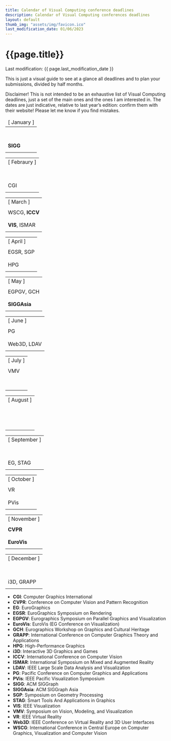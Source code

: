 ```yaml
---
title: Calendar of Visual Computing conference deadlines
description: Calendar of Visual Computing conferences deadlines
layout: default
thumb_img: "assets/img/favicon.ico"
last_modification_date: 01/06/2023
---
```


# {{page.title}}

<span class="badge bg-danger">Last modification: {{ page.last_modification_date }} </span>

This is just a visual guide to see at a glance all deadlines and to plan your submissions, divided by half months.

<span class="badge bg-info">Disclaimer!</span> This is not intended to be an exhaustive list of Visual Computing deadlines, just a set of the main ones and the ones I am interested in. The dates are just indicative, relative to last year’s edition: confirm them with their website! Please let me know if you find mistakes.

<div class="grid rounded m-5">
<div class="row">
	<div class="col-md-3 border p-0">
	<table class="table table-dark">
		<thead class="thead-light"><tr><td class="text-warning text-center">[ January ]</td></tr></thead>
		<tr><td style="height: 40px;"></td></tr>
		<tr><td style="height: 40px;"><b>SIGG</b></td></tr>
	</table>
	</div>
	<div class="col-md-3 border">
	<table class="table table-dark">
		<tr><td class="text-warning text-center">[ Febraury ]</td></tr>
		<tr><td style="height: 40px;"></td></tr>
		<tr><td style="height: 40px;">CGI</td></tr>
	</table>
	</div>
	<div class="col-md-3 border">
	<table class="table table-dark">
		<tr><td class="text-warning text-center">[ March ]</td></tr>
		<tr><td style="height: 40px;">WSCG, <b>ICCV</b></td></tr>
		<tr><td style="height: 40px;"><b>VIS</b>, ISMAR</td></tr>
	</table>
	</div>
	<div class="col-md-3 border">
	<table class="table table-dark">
		<tr><td class="text-warning text-center">[ April ]</td></tr>
		<tr><td style="height: 40px;">EGSR, SGP</td></tr>
		<tr><td style="height: 40px;">HPG</td></tr>
	</table>
	</div>
</div>

<div class="row">
	<div class="col-md-3 border">
	<table class="table table-dark">
		<tr><td class="text-warning text-center">[ May ]</td></tr>
		<tr><td style="height: 40px;">EGPGV, GCH</td></tr>
		<tr><td style="height: 40px;"><b>SIGGAsia</b></td></tr>
	</table>
	</div>
	<div class="col-md-3 border">
	<table class="table table-dark">
		<tr><td class="text-warning text-center">[ June ]</td></tr>
		<tr><td style="height: 40px;">PG</td></tr>
		<tr><td style="height: 40px;">Web3D, LDAV</td></tr>
	</table>
	</div>
	<div class="col-md-3 border">
	<table class="table table-dark">
		<tr><td class="text-warning text-center">[ July ]</td></tr>
		<tr><td style="height: 40px;">VMV</td></tr>
		<tr><td style="height: 40px;"></td></tr>
	</table>
	</div>
	<div class="col-md-3 border">
	<table class="table table-dark">
		<tr><td class="text-warning text-center">[ August ]</td></tr>
		<tr><td style="height: 40px;"></td></tr>
		<tr><td style="height: 40px;"></td></tr>
	</table>
	</div>
</div>

<div class="row">
	<div class="col-md-3 border">
	<table class="table table-dark">
		<tr><td class="text-warning text-center">[ September ]</td></tr>
		<tr><td style="height: 40px;"></td></tr>
		<tr><td style="height: 40px;">EG, STAG</td></tr>
	</table>
	</div>
	<div class="col-md-3 border">
	<table class="table table-dark">
		<tr><td class="text-warning text-center">[ October ]</td></tr>
		<tr><td style="height: 40px;">VR</td></tr>
		<tr><td style="height: 40px;">PVis</td></tr>
	</table>
	</div>
	<div class="col-md-3 border">
	<table class="table table-dark">
		<tr><td class="text-warning text-center">[ November ]</td></tr>
		<tr><td style="height: 40px;"><b>CVPR</b></td></tr>
		<tr><td style="height: 40px;"><b>EuroVis</b></td></tr>
	</table>
	</div>
	<div class="col-md-3 border">
	<table class="table table-dark">
		<tr><td class="text-warning text-center">[ December ]</td></tr>
		<tr><td style="height: 40px;"></td></tr>
		<tr><td style="height: 40px;">i3D, GRAPP</td></tr>
	</table>
	</div>
</div>
</div>


* __CGI__: Computer Graphics International
* __CVPR__: Conference on Computer Vision and Pattern Recognition
* __EG__: EuroGraphics
* __EGSR__: EuroGraphics Symposium on Rendering
* __EGPGV__: Eurographics Symposium on Parallel Graphics and Visualization
* __EuroVis__: EuroVis (EG Conference on Visualization)
* __GCH__: Eurographics Workshop on Graphics and Cultural Heritage
* __GRAPP__: International Conference on Computer Graphics Theory and Applications
* __HPG__: High-Performance Graphics
* __i3D__: Interactive 3D Graphics and Games
* __ICCV__: International Conference on Computer Vision
* __ISMAR__: International Symposium on Mixed and Augmented Reality
* __LDAV__: IEEE Large Scale Data Analysis and Visualization
* __PG__: Pacific Conference on Computer Graphics and Applications
* __PVis__: IEEE Pacific Visualization Symposium
* __SIGG__: ACM SIGGraph
* __SIGGAsia__: ACM SIGGraph Asia
* __SGP__: Symposium on Geometry Processing
* __STAG__: Smart Tools And Applications in Graphics
* __VIS__: IEEE Visualization
* __VMV__: Symposium on Vision, Modeling, and Visualization
* __VR__: IEEE Virtual Reality
* __Web3D__: IEEE Conference on Virtual Reality and 3D User Interfaces
* __WSCG__:  International Conference in Central Europe on Computer Graphics, Visualization and Computer Vision
